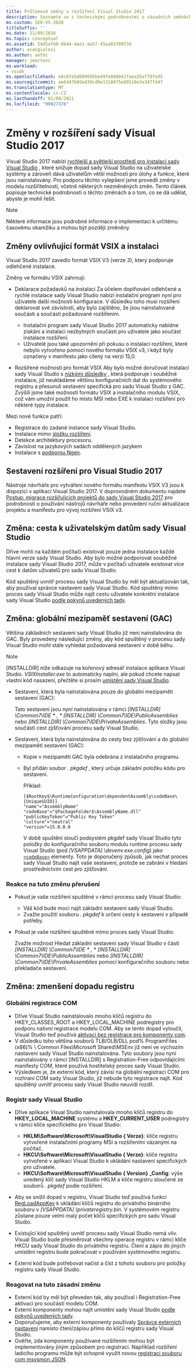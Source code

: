 ```yaml
---
title: Průlomové změny v rozšíření Visual Studio 2017
description: Seznamte se s technickými podrobnostmi o zásadních změnách v modelu rozšiřitelnosti v aplikaci Visual Studio 2017 a k tomu, abyste je mohli řešit.
ms.custom: SEO-VS-2020
titleSuffix: ''
ms.date: 11/09/2016
ms.topic: conceptual
ms.assetid: 54d5af60-0b44-4ae1-aa57-45aa03f89f3d
author: acangialosi
ms.author: anthc
manager: jmartens
ms.workload:
- vssdk
ms.openlocfilehash: e8c6febd609695be49fe868041faea25af70fed5
ms.sourcegitcommit: ae6d47b09a439cd0e13180f5e89510e3e347fd47
ms.translationtype: MT
ms.contentlocale: cs-CZ
ms.lasthandoff: 02/08/2021
ms.locfileid: "99927376"
---
```

# <a name="changes-in-visual-studio-2017-extensibility"></a>Změny v rozšíření sady Visual Studio 2017

Visual Studio 2017 nabízí [rychlejší a světlejší prostředí pro instalaci sady Visual Studio](https://devblogs.microsoft.com/visualstudio/faster-leaner-visual-studio-installer) , které snižuje dopad sady Visual Studio na uživatelské systémy a zároveň dává uživatelům větší možnosti pro úlohy a funkce, které jsou nainstalovány. Pro podporu těchto vylepšení jsme provedli změny v modelu rozšiřitelnosti, včetně některých nezměněných změn. Tento článek popisuje technické podrobnosti o těchto změnách a o tom, co se dá udělat, abyste je mohli řešit.

> [!NOTE]
> Některé informace jsou podrobné informace o implementaci k určitému časovému okamžiku a mohou být později změněny.

## <a name="changes-affecting-vsix-format-and-installation"></a>Změny ovlivňující formát VSIX a instalaci

Visual Studio 2017 zavedlo formát VSIX V3 (verze 3), který podporuje odlehčené instalace.

Změny ve formátu VSIX zahrnují:

* Deklarace požadavků na instalaci Za účelem doplňování odlehčené a rychlé instalace sady Visual Studio nabízí instalační program nyní pro uživatele další možnosti konfigurace. V důsledku toho musí rozšíření deklarovat své závislosti, aby bylo zajištěno, že jsou nainstalované součásti a součásti požadované rozšířením.

  * Instalační program sady Visual Studio 2017 automaticky nabídne získání a instalaci nezbytných součástí pro uživatele jako součást instalace rozšíření.
  * Uživatelé jsou také upozorněni při pokusu o instalaci rozšíření, které nebylo vytvořeno pomocí nového formátu VSIX v3, i když byly označeny v manifestu jako cílený na verzi 15,0.

* Rozšířené možnosti pro formát VSIX Aby bylo možné doručovat instalaci sady Visual Studio s [nízkými důsledky](https://devblogs.microsoft.com/visualstudio/anatomy-of-a-low-impact-visual-studio-install) , která podporuje i souběžné instalace, již neukládáme většinu konfiguračních dat do systémového registru a přesunuli sestavení specifická pro sadu Visual Studio z GAC. Zvýšili jsme také možnosti formátu VSIX a instalačního modulu VSIX, což vám umožní použít ho místo MSI nebo EXE k instalaci rozšíření pro některé typy instalace.

Mezi nové funkce patří:

* Registrace do zadané instance sady Visual Studio.
* Instalace mimo [složku rozšíření](set-install-root.md).
* Detekce architektury procesoru.
* Závislost na jazykových sadách oddělených jazykem
* Instalace s [podporou Ngen](ngen-support.md).

## <a name="build-an-extension-for-visual-studio-2017"></a>Sestavení rozšíření pro Visual Studio 2017

Nástroje návrháře pro vytváření nového formátu manifestu VSIX V3 jsou k dispozici v aplikaci Visual Studio 2017. V doprovodném dokumentu najdete [Postup: migrace rozšiřujících projektů do sady Visual Studio 2017](how-to-migrate-extensibility-projects-to-visual-studio-2017.md) pro podrobnosti o používání nástrojů návrháře nebo provedení ruční aktualizace projektu a manifestu pro vývoj rozšíření VSIX v3.

## <a name="change-visual-studio-user-data-path"></a>Změna: cesta k uživatelským datům sady Visual Studio

Dříve mohli na každém počítači existovat pouze jedna instalace každé hlavní verze sady Visual Studio. Aby bylo možné podporovat souběžné instalace sady Visual Studio 2017, může v počítači uživatele existovat více cest k datům uživatelů pro sadu Visual Studio.

Kód spuštěný uvnitř procesu sady Visual Studio by měl být aktualizován tak, aby používal správce nastavení sady Visual Studio. Kód spuštěný mimo proces sady Visual Studio může najít cestu uživatele konkrétní instalace sady Visual Studio [podle pokynů uvedených tady](locating-visual-studio.md).

## <a name="change-global-assembly-cache-gac"></a>Změna: globální mezipaměť sestavení (GAC)

Většina základních sestavení sady Visual Studio již není nainstalována do GAC. Byly provedeny následující změny, aby kód spuštěný v procesu sady Visual Studio mohl stále vyhledat požadovaná sestavení v době běhu.

> [!NOTE]
> [INSTALLDIR] níže odkazuje na kořenový adresář instalace aplikace Visual Studio. *VSIXInstaller.exe* to automaticky naplní, ale pokud chcete napsat vlastní kód nasazení, přečtěte si prosím [umístění sady Visual Studio](locating-visual-studio.md).

* Sestavení, která byla nainstalována pouze do globální mezipaměti sestavení (GAC):

  Tato sestavení jsou nyní nainstalována v rámci <em>[INSTALLDIR] \Common7\IDE \* , * [INSTALLDIR] \Common7\IDE\PublicAssemblies</em> nebo *[INSTALLDIR] \Common7\IDE\PrivateAssemblies*. Tyto složky jsou součástí cest zjišťování procesu sady Visual Studio.

* Sestavení, která byla nainstalována do cesty bez zjišťování a do globální mezipaměti sestavení (GAC):

  * Kopie v mezipaměti GAC byla odebrána z instalačního programu.
  * Byl přidán soubor *. pkgdef* , který určuje základní položku kódu pro sestavení.

    Příklad:

    ```
    [$RootKey$\RuntimeConfiguration\dependentAssembly\codeBase\{UniqueGUID}]
    "name"="AssemblyName" "codeBase"="$PackageFolder$\AssemblyName.dll"
    "publicKeyToken"="Public Key Token"
    "culture"="neutral"
    "version"=15.0.0.0
    ```

    V době spuštění sloučí podsystém pkgdef sady Visual Studio tyto položky do konfiguračního souboru modulu runtime procesu sady Visual Studio (pod *[VSAPPDATA] \devenv.exe.config*) jako [`<codeBase>`](/dotnet/framework/configure-apps/file-schema/runtime/codebase-element) elementy. Toto je doporučený způsob, jak nechat proces sady Visual Studio najít vaše sestavení, protože se zabrání v hledání prostřednictvím cest pro zjišťování.

### <a name="reacting-to-this-breaking-change"></a>Reakce na tuto změnu přerušení

* Pokud je vaše rozšíření spuštěné v rámci procesu sady Visual Studio:

  * Váš kód bude moci najít základní sestavení sady Visual Studio.
  * Zvažte použití souboru *. pkgdef* k určení cesty k sestavení v případě potřeby.

* Pokud je vaše rozšíření spuštěné mimo proces sady Visual Studio:

  Zvažte možnost Hledat základní sestavení sady Visual Studio v části <em>[INSTALLDIR] \Common7\IDE \* , * [INSTALLDIR] \Common7\IDE\PublicAssemblies</em> nebo *[INSTALLDIR] \Common7\IDE\PrivateAssemblies* pomocí konfiguračního souboru nebo překladače sestavení.

## <a name="change-reduce-registry-impact"></a>Změna: zmenšení dopadu registru

### <a name="global-com-registration"></a>Globální registrace COM

* Dříve Visual Studio nainstalovalo mnoho klíčů registru do HKEY_CLASSES_ROOT a HKEY_LOCAL_MACHINE podregistry pro podporu nativní registrace modelu COM. Aby se tento dopad vyloučil, Visual Studio teď používá [aktivaci bez registrace pro komponenty com](/previous-versions/dotnet/articles/ms973913(v=msdn.10)).
* V důsledku toho většina souborů TLB/OLB/DLL pod% ProgramFiles (x86)% \ Common Files\Microsoft Shared\MSEnv již není ve výchozím nastavení sady Visual Studio nainstalována. Tyto soubory jsou nyní nainstalovány v rámci [INSTALLDIR] s Registration-Free odpovídajícími manifesty COM, které používá hostitelský proces sady Visual Studio.
* Výsledkem je, že externí kód, který závisí na globální registraci COM pro rozhraní COM sady Visual Studio, již nebude tyto registrace najít. Kód spuštěný uvnitř procesu sady Visual Studio neuvidí rozdíl.

### <a name="visual-studio-registry"></a>Registr sady Visual Studio

* Dříve aplikace Visual Studio nainstalovala mnoho klíčů registru do **HKEY_LOCAL_MACHINE** systému a **HKEY_CURRENT_USER** podregistry v rámci klíče specifického pro Visual Studio:

  * **HKLM\Software\Microsoft\VisualStudio \{ Verze}**: klíče registru vytvořené instalačními programy MSI a rozšířeními vázanými na počítač.
  * **HKCU\Software\Microsoft\VisualStudio \{ Verze}**: klíče registru vytvořené v aplikaci Visual Studio k ukládání nastavení specifických pro uživatele.
  * **HKCU\Software\Microsoft\VisualStudio \{ Version} _Config**: výše uvedený klíč sady Visual Studio HKLM a klíče registru sloučené ze souborů *. pkgdef* podle rozšíření.

* Aby se snížil dopad v registru, Visual Studio teď používá funkci [RegLoadAppKey](/windows/desktop/api/winreg/nf-winreg-regloadappkeya) k ukládání klíčů registru do privátního binárního souboru v *[VSAPPDATA] \privateregistry.bin*. V systémovém registru zůstane pouze velmi malý počet klíčů specifických pro sadu Visual Studio.
* Existující kód spuštěný uvnitř procesu sady Visual Studio nemá vliv. Visual Studio bude přesměrovat všechny operace registru v rámci klíče HKCU sady Visual Studio do privátního registru. Čtení a zápis do jiných umístění registru bude pokračovat v používání systémového registru.
* Externí kód bude potřebovat načíst a číst z tohoto souboru pro položky registru sady Visual Studio.

### <a name="react-to-this-breaking-change"></a>Reagovat na tuto zásadní změnu

* Externí kód by měl být převeden tak, aby používal i Registration-Free aktivaci pro součásti modelu COM.
* Externí komponenty mohou najít umístění sady Visual Studio [podle pokynů uvedených tady](https://devblogs.microsoft.com/setup/changes-to-visual-studio-15-setup).
* Doporučujeme, aby externí komponenty používaly [Správce externích nastavení](/dotnet/api/microsoft.visualstudio.settings.externalsettingsmanager) namísto čtení/zápisu přímo do klíčů registru sady Visual Studio.
* Ověřte, zda komponenty používané rozšířením mohou být implementovány jiným způsobem pro registraci. Například rozšíření ladicího programu může být schopné využít novou [registraci souboru com msvsmon JSON](migrate-debugger-COM-registration.md).